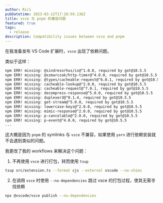 ```yaml
---
author: Riri
pubDatetime: 2023-03-22T17:18:59.136Z
title: vsce 与 pnpm 的兼容问题
featured: true
tags:
  - release
description: Compatibility issues between vsce and pnpm
---
```


在我准备发布 VS Code 扩展时，`vsce` 出现了依赖问题。

类似于这样：

```sh
npm ERR! missing: @sindresorhus/is@^1.0.0, required by got@10.5.5
npm ERR! missing: @szmarczak/http-timer@^4.0.0, required by got@10.5.5
npm ERR! missing: @types/cacheable-request@^6.0.1, required by got@10.5.5
npm ERR! missing: cacheable-lookup@^2.0.0, required by got@10.5.5
npm ERR! missing: cacheable-request@^7.0.1, required by got@10.5.5
npm ERR! missing: decompress-response@^5.0.0, required by got@10.5.5
npm ERR! missing: duplexer3@^0.1.4, required by got@10.5.5
npm ERR! missing: get-stream@^5.0.0, required by got@10.5.5
npm ERR! missing: lowercase-keys@^2.0.0, required by got@10.5.5
npm ERR! missing: mimic-response@^2.0.0, required by got@10.5.5
npm ERR! missing: p-cancelable@^2.0.0, required by got@10.5.5
npm ERR! missing: p-event@^4.0.0, required by got@10.5.5
...
```

这大概是因为 `pnpm` 的 symlinks 与 `vsce` 不兼容，如果使用 `yarn` 进行依赖安装就不会遇到类似的问题。

我更改了我的 workflows 来解决这个问题：

1. 不再使用 `vsce` 进行打包，转而使用 `tsup`

```sh
tsup src/extension.ts --format cjs --external vscode --no-shims
```

2. 在调用 `vsce` 时使用 `--no-dependencies` 跳过 vsce 的打包过程，使其无需寻找依赖

```sh
npx @vscode/vsce publish --no-dependencies
```
